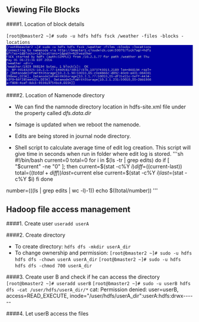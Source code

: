 ## Viewing File Blocks

####1. Location of block details
  
  `[root@bmaster2 ~]# sudo -u hdfs hdfs fsck /weather -files -blocks -locations`
  ![Screenshot of fsck](https://github.com/Cloudwick-BT/HDFSinDepthTasks/blob/master/screenshots/1_block_location.png?raw=true)

####2. Location of Namenode directory

  * We can find the namnode directory location in hdfs-site.xml file under the property called _dfs.data.dir_
  * fsimage is updated when we reboot the namenode.
  * Edits are being stored in journal node directory.

  * Shell script to calculate average time of edit log creation. This script will give time in seconds when run in folder where edit log is stored.
'''sh
#!/bin/bash
current=0
total=0
for i in $(ls -tr | grep edits)
do
  if [ "$current" -ne "0" ]; then
   current=$(stat -c%Y $i)
   diff=$((current-last))
   total=$((total+diff))
   last=$current
  else
   current=$(stat -c%Y $i)
   last=$(stat -c%Y $i)
  fi
done

number=$(($(ls | grep edits | wc -l)-1))
echo $((total/number))
'''


## Hadoop file access management

####1. Create user
  `useradd userA`

####2. Create directory
  * To create directory: `hdfs dfs -mkdir userA_dir`
  * To change ownership and permission: 
    `[root@bmaster2 ~]# sudo -u hdfs hdfs dfs -chown userA userA_dir`
    `[root@bmaster2 ~]# sudo -u hdfs hdfs dfs -chmod 700 userA_dir`

####3. Create user B and check if he can access the directory
  `[root@bmaster2 ~]# useradd userB`
  `[root@bmaster2 ~]# sudo -u userB hdfs dfs -cat /user/hdfs/userA_dir/*`
   cat: Permission denied: user=userB, access=READ_EXECUTE, inode="/user/hdfs/userA_dir":userA:hdfs:drwx------

####4. Let userB access the files
